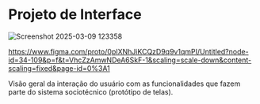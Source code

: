 
# Projeto de Interface

![Screenshot 2025-03-09 123358](https://github.com/user-attachments/assets/460b2236-622d-4ecb-aca2-79290ca2d6c9)

https://www.figma.com/proto/0pIXNhJiKCQzD9q9v1qmPI/Untitled?node-id=34-109&p=f&t=VhcZzAmwNDeA6SkF-1&scaling=scale-down&content-scaling=fixed&page-id=0%3A1

Visão geral da interação do usuário com as funcionalidades que fazem parte do sistema sociotécnico (protótipo de telas).
